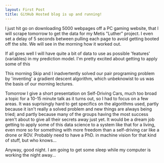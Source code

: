 ```yaml
---
layout: First Post
title: GitHub Hosted blog is up and running!
---
```



I just hit go on downloading 5000 webpages off a PC gaming website, that I will scrape tomorrow to get the data for my Metis "Luther" project.  I even set a delay of 5 seconds between pulling each page to avoid getting booted off the site.  We will see in the morning how it worked out.

If all goes well I will have quite a bit of data to use as possible 'features' (variables) in my prediction model.  I'm pretty excited about getting to apply some of this 

This morning Skip and I inadvertently solved our pair programing problem by 'inventing' a gradient descent algorithm, which unbeknowist to us was the basis of our morning lectures.

Tomorrow I give a short presentation on Self-Driving Cars, much too broad a topic for a 10-15 minute talk as it turns out, so I had to focus on a few areas.  It was suprisingly hard to get specifics on the algorithms used, partly because it isn't really a solved problem and new things are always being tried; and partly because many of the groups having the most success aren't about to give all their secrets away just yet.  It would be a dream job getting to apply some of this data science to a system like that for a living, even more so for something with more freedom than a self-driving car like a drone or ROV.  Probably need to have a PhD. in machine vision for that kind of stuff, but who knows...

Anyway, good night.  I am going to get some sleep while my computer is working the night away...
